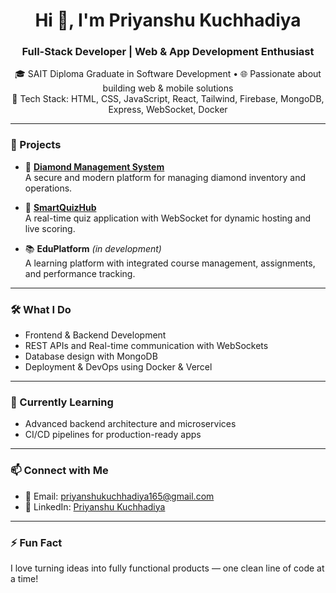 <h1 align="center">Hi 👋, I'm Priyanshu Kuchhadiya</h1>
<h3 align="center">Full-Stack Developer | Web & App Development Enthusiast</h3>

<p align="center">
🎓 SAIT Diploma Graduate in Software Development • 🌐 Passionate about building web & mobile solutions <br>
💬 Tech Stack: HTML, CSS, JavaScript, React, Tailwind, Firebase, MongoDB, Express, WebSocket, Docker
</p>

---

### 🚀 Projects

- 🔷 **[Diamond Management System](https://diamondmanagment.vercel.app/Pages/login)**  
  A secure and modern platform for managing diamond inventory and operations.

- 🧠 **[SmartQuizHub](https://smartquizhub.vercel.app/)**  
  A real-time quiz application with WebSocket for dynamic hosting and live scoring.

- 📚 **EduPlatform** *(in development)*  
  A learning platform with integrated course management, assignments, and performance tracking.

---

### 🛠 What I Do
- Frontend & Backend Development
- REST APIs and Real-time communication with WebSockets
- Database design with MongoDB
- Deployment & DevOps using Docker & Vercel

---

### 🌱 Currently Learning
- Advanced backend architecture and microservices  
- CI/CD pipelines for production-ready apps

---

### 📫 Connect with Me

- 📧 Email: [priyanshukuchhadiya165@gmail.com](mailto:priyanshukuchhadiya165@gmail.com)
- 💼 LinkedIn: [Priyanshu Kuchhadiya](https://www.linkedin.com/in/priyanshu-kuchhadiya-065b41303)

---

### ⚡ Fun Fact
I love turning ideas into fully functional products — one clean line of code at a time!
